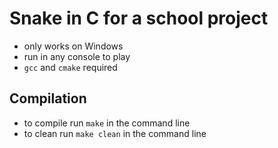 # Snake in C for a school project
- only works on Windows
- run in any console to play
- `gcc` and `cmake` required

## Compilation

- to compile run `make` in the command line
- to clean run `make clean` in the command line
